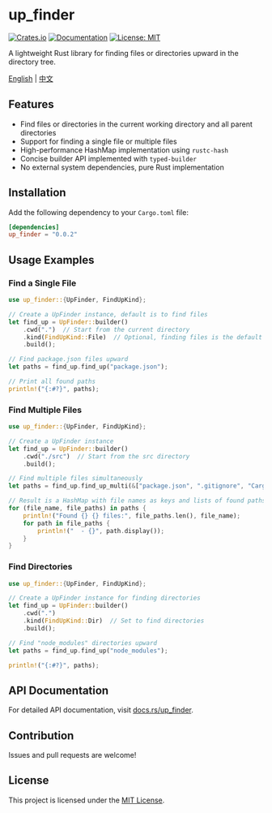 # up_finder

[![Crates.io](https://img.shields.io/crates/v/up_finder)](https://crates.io/crates/up_finder)
[![Documentation](https://docs.rs/up_finder/badge.svg)](https://docs.rs/up_finder)
[![License: MIT](https://img.shields.io/badge/License-MIT-yellow.svg)](https://opensource.org/licenses/MIT)

A lightweight Rust library for finding files or directories upward in the directory tree.

[English](README.md) | [中文](README.zh.md)

## Features

- Find files or directories in the current working directory and all parent directories
- Support for finding a single file or multiple files
- High-performance HashMap implementation using `rustc-hash`
- Concise builder API implemented with `typed-builder`
- No external system dependencies, pure Rust implementation

## Installation

Add the following dependency to your `Cargo.toml` file:

```toml
[dependencies]
up_finder = "0.0.2"
```

## Usage Examples

### Find a Single File

```rust
use up_finder::{UpFinder, FindUpKind};

// Create a UpFinder instance, default is to find files
let find_up = UpFinder::builder()
    .cwd(".")  // Start from the current directory
    .kind(FindUpKind::File)  // Optional, finding files is the default
    .build();

// Find package.json files upward
let paths = find_up.find_up("package.json");

// Print all found paths
println!("{:#?}", paths);
```

### Find Multiple Files

```rust
use up_finder::{UpFinder, FindUpKind};

// Create a UpFinder instance
let find_up = UpFinder::builder()
    .cwd("./src")  // Start from the src directory
    .build();

// Find multiple files simultaneously
let paths = find_up.find_up_multi(&["package.json", ".gitignore", "Cargo.toml"]);

// Result is a HashMap with file names as keys and lists of found paths as values
for (file_name, file_paths) in paths {
    println!("Found {} {} files:", file_paths.len(), file_name);
    for path in file_paths {
        println!("  - {}", path.display());
    }
}
```

### Find Directories

```rust
use up_finder::{UpFinder, FindUpKind};

// Create a UpFinder instance for finding directories
let find_up = UpFinder::builder()
    .cwd(".")
    .kind(FindUpKind::Dir)  // Set to find directories
    .build();

// Find "node_modules" directories upward
let paths = find_up.find_up("node_modules");

println!("{:#?}", paths);
```

## API Documentation

For detailed API documentation, visit [docs.rs/up_finder](https://docs.rs/up_finder).

## Contribution

Issues and pull requests are welcome!

## License

This project is licensed under the [MIT License](LICENSE).
